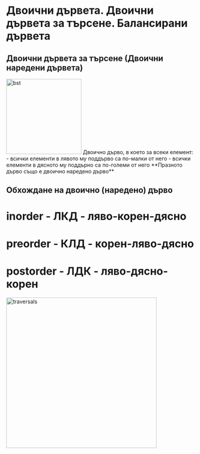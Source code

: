 # Двоични дървета. Двоични дървета за търсене. Балансирани дървета

## Двоични дървета за търсене (Двоични наредени дървета)
<img src="https://media.geeksforgeeks.org/wp-content/uploads/BSTSearch.png" alt="bst" width="200"/>
Двоично дърво, в което за всеки елемент:
- всички елементи в лявото му поддърво са по-малки от него
- всички елементи в дясното му поддърно са по-големи от него
**Празното дърво също е двоично наредено дърво**

## Обхождане на двоично (наредено) дърво
# inorder - ЛКД - ляво-корен-дясно
# preorder - КЛД - корен-ляво-дясно
# postorder - ЛДК - ляво-дясно-корен
<img src="https://media.geeksforgeeks.org/wp-content/cdn-uploads/Preorder-from-Inorder-and-Postorder-traversals.jpg" alt="traversals" width="400"/>
